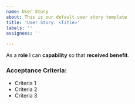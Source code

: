 ```yaml
---
name: User Story
about: This is our default user story template
title: 'User Story: <Title>'
labels: ''
assignees: ''

---
```


As a **role** I can **capability** so that **received benefit**.

### Acceptance Criteria:
* Criteria 1
* Criteria 2
* Criteria 3

